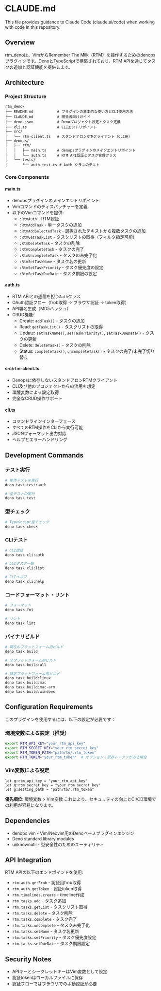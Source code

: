 # CLAUDE.md

This file provides guidance to Claude Code (claude.ai/code) when working with code in this repository.

## Overview

rtm_denoは、VimからRemember The Milk（RTM）を操作するためのdenopsプラグインです。DenoとTypeScriptで構築されており、RTM APIを通じてタスクの追加と認証機能を提供します。

## Architecture

### Project Structure
```
rtm_deno/
├── README.md           # プラグインの基本的な使い方とCLI使用方法
├── CLAUDE.md           # 開発者向けガイド
├── deno.json           # Denoプロジェクト設定とタスク定義
├── cli.ts              # CLIエントリポイント
├── src/
│   └── rtm-client.ts   # スタンドアロンRTMクライアント（CLI用）
├── denops/
│   ├── rtm/
│   │   ├── main.ts     # denopsプラグインのメインエントリポイント
│   │   └── auth.ts     # RTM API認証とタスク管理クラス
│   └── tests/
│       └── auth.test.ts # Auth クラスのテスト
```

### Core Components

#### main.ts
- denopsプラグインのメインエントリポイント
- Vimコマンドのディスパッチャーを定義
- 以下のVimコマンドを提供:
  - `:RtmAuth` - RTM認証
  - `:RtmAddTask` - 単一タスクの追加
  - `:RtmAddSelectedTask` - 選択されたテキストから複数タスクの追加
  - `:RtmGetTaskList` - タスクリストの取得（フィルタ指定可能）
  - `:RtmDeleteTask` - タスクの削除
  - `:RtmCompleteTask` - タスクの完了
  - `:RtmUncompleteTask` - タスクの未完了化
  - `:RtmSetTaskName` - タスク名の更新
  - `:RtmSetTaskPriority` - タスク優先度の設定
  - `:RtmSetTaskDueDate` - タスク期限の設定

#### auth.ts
- RTM APIとの通信を担う`Auth`クラス
- OAuth認証フロー（frob取得 → ブラウザ認証 → token取得）
- API署名生成（MD5ハッシュ）
- CRUD機能:
  - Create: `addTask()` - タスクの追加
  - Read: `getTaskList()` - タスクリストの取得
  - Update: `setTaskName()`, `setTaskPriority()`, `setTaskDueDate()` - タスクの更新
  - Delete: `deleteTask()` - タスクの削除
  - Status: `completeTask()`, `uncompleteTask()` - タスクの完了/未完了切り替え

#### src/rtm-client.ts
- Denopsに依存しないスタンドアロンRTMクライアント
- CLI及び他のプロジェクトからの流用を想定
- 環境変数による設定取得
- 完全なCRUD操作サポート

#### cli.ts
- コマンドラインインターフェース
- すべてのRTM操作をCLIから実行可能
- JSONフォーマット出力対応
- ヘルプとエラーハンドリング

## Development Commands

### テスト実行
```bash
# 単体テストの実行
deno task test:auth

# 全テストの実行
deno task test
```

### 型チェック
```bash
# TypeScript型チェック
deno task check
```

### CLIテスト
```bash
# CLI認証
deno task cli:auth

# CLIタスク一覧
deno task cli:list

# CLIヘルプ
deno task cli:help
```

### コードフォーマット・リント
```bash
# フォーマット
deno task fmt

# リント
deno task lint
```

### バイナリビルド
```bash
# 現在のプラットフォーム用ビルド
deno task build

# 全プラットフォーム用ビルド
deno task build:all

# 特定プラットフォーム用ビルド
deno task build:linux
deno task build:mac
deno task build:mac-arm
deno task build:windows
```

## Configuration Requirements

このプラグインを使用するには、以下の設定が必要です：

### 環境変数による設定（推奨）
```bash
export RTM_API_KEY="your_rtm_api_key"
export RTM_SECRET_KEY="your_rtm_secret_key"
export RTM_TOKEN_PATH="path/to/.rtm_token"
export RTM_TOKEN="your_rtm_token"  # オプション：既存トークンがある場合
```

### Vim変数による設定
```vim
let g:rtm_api_key = "your_rtm_api_key"
let g:rtm_secret_key = "your_rtm_secret_key" 
let g:setting_path = "path/to/.rtm_token"
```

**優先順位**: 環境変数 > Vim変数
これにより、セキュリティの向上とCI/CD環境での利用が容易になります。

## Dependencies

- denops.vim - Vim/Neovim用のDenoベースプラグインエンジン
- Deno standard library modules
- unknownutil - 型安全性のためのユーティリティ

## API Integration

RTM APIの以下のエンドポイントを使用:
- `rtm.auth.getFrob` - 認証用frob取得
- `rtm.auth.getToken` - 認証token取得  
- `rtm.timelines.create` - timeline作成
- `rtm.tasks.add` - タスク追加
- `rtm.tasks.getList` - タスクリスト取得
- `rtm.tasks.delete` - タスク削除
- `rtm.tasks.complete` - タスク完了
- `rtm.tasks.uncomplete` - タスク未完了化
- `rtm.tasks.setName` - タスク名更新
- `rtm.tasks.setPriority` - タスク優先度設定
- `rtm.tasks.setDueDate` - タスク期限設定

## Security Notes

- APIキーとシークレットキーはVim変数として設定
- 認証tokenはローカルファイルに保存
- 認証フローではブラウザでの手動認証が必要